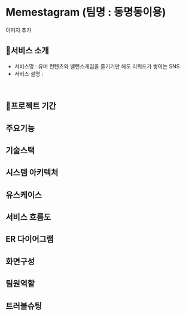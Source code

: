 # Memestagram (팀명 : 동명동이용)
이미지 추가

## 👀서비스 소개
* 서비스명 : 유머 컨텐츠와 밸런스게임을 즐기기만 해도 리워드가 쌓이는 SNS
* 서비스 설명 :
<br>

## 📅프로젝트 기간


## 주요기능


## 기술스택


## 시스템 아키텍처


## 유스케이스


## 서비스 흐름도


## ER 다이어그램


## 화면구성


## 팀원역할


## 트러블슈팅
